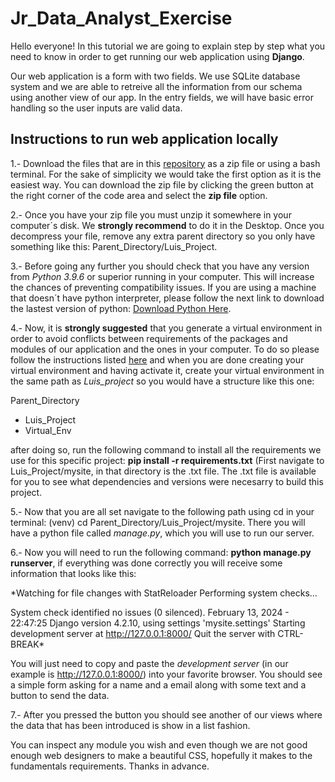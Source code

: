 # Jr_Data_Analyst_Exercise

Hello everyone! In this tutorial we are going to explain step by step what you need to know in order to get running our web application
using **Django**.

Our web application is a form with two fields. We use SQLite database system and we are able to retreive all the information from our schema
using another view of our app. In the entry fields, we will have basic error handling so the user inputs are valid data.

## Instructions to run web application locally

1.- Download the files that are in this [repository](https://github.com/HenryTorres110/Jr_Data_Analyst_Ex) as a zip file or using a bash terminal. 
For the sake of simplicity we would take the first option as it is the easiest way. You can download the zip file by clicking the green button at the right corner of the code area and select
the **zip file** option.

2.- Once you have your zip file you must unzip it somewhere in your computer´s disk. We **strongly recommend** to do it in the Desktop. Once you decompress your
file, remove any extra parent directory so you only have something like this: Parent_Directory/Luis_Project.

3.- Before going any further you should check that you have any version from *Python 3.9.6* or superior running in your computer. This will increase the chances of preventing
compatibility issues. If you are using a machine that doesn´t have python interpreter, please follow the next link to download the lastest version of python: [Download Python Here](https://www.python.org/downloads/).

4.- Now, it is **strongly suggested** that you generate a virtual environment in order to avoid conflicts between requirements of the packages and modules of our application and the ones in your computer. 
To do so please follow the instructions listed [here](https://docs.python.org/3/tutorial/venv.html) and when you are done creating your virtual environment and having activate it, create your virtual environment in the same path as *Luis_project* so you would have a structure like this one: 

Parent_Directory
- Luis_Project
- Virtual_Env

after doing so, run the following command to install all the requirements we use for this specific project: **pip install -r requirements.txt** (First navigate to Luis_Project/mysite, in that directory is the .txt file. The .txt file is available for you to see what dependencies and versions were necesarry to build this project. 

5.- Now that you are all set navigate to the following path using cd in your terminal: (venv) cd Parent_Directory/Luis_Project/mysite. There you will have a python file called *manage.py*, which you will use to run our server. 

6.- Now you will need to run the following command: **python manage.py runserver**, if everything was done correctly you will receive some information that looks like this:

*Watching for file changes with StatReloader
Performing system checks...

System check identified no issues (0 silenced).
February 13, 2024 - 22:47:25
Django version 4.2.10, using settings 'mysite.settings'
Starting development server at http://127.0.0.1:8000/
Quit the server with CTRL-BREAK*

You will just need to copy and paste the *development server* (in our example is http://127.0.0.1:8000/) into your favorite browser. You should see a simple form asking for a name and a email along with some text and a button to send the data. 

7.- After you pressed the button you should see another of our views where the data that has been introduced is show in a list fashion. 

You can inspect any module you wish and even though we are not good enough web designers to make a beautiful CSS, hopefully it makes to the fundamentals requirements. Thanks in advance. 
